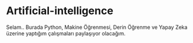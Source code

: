 # Artificial-intelligence

Selam.. Burada Python, Makine Öğrenmesi, Derin Öğrenme ve Yapay Zeka üzerine yaptığım çalışmaları paylaşıyor olacağım.
